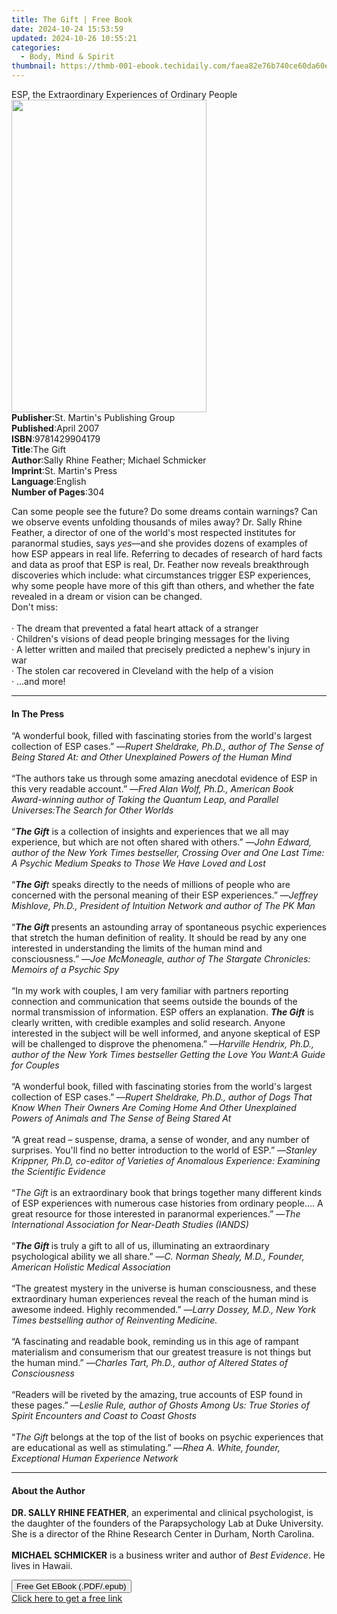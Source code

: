 ```yaml
---
title: The Gift | Free Book
date: 2024-10-24 15:53:59
updated: 2024-10-26 10:55:21
categories:
  - Body, Mind & Spirit
thumbnail: https://thmb-001-ebook.techidaily.com/faea82e76b740ce60da60e2eafb7c88a5eeea80fff2ad00f0306d20b214ba48a.jpg
---
```

<main id="book-container">
  <div class="flex flex-col">
    <div class="book-brief flex-1 py-6 px-4 sm:p-6 md:py-10 md:px-8">
      <!-- brief-->
      <div class="book-brief-main">
        ESP, the Extraordinary Experiences of Ordinary People
      </div>
    </div>
    <div
      class="book-meta-info flex-1 grid gap-4 col-start-1 col-end-3 row-start-1 sm:mb-6 sm:grid-cols-4 lg:gap-6 lg:col-start-2 lg:row-end-6 lg:row-span-6 lg:mb-0"
    >
      <div
        class="book-meta-info-left place-content-center mt-4 p-4 text-sm leading-6 col-start-2 col-span-2 dark:text-slate-400"
      >
        <img
          class="w-full h-500 object-cover rounded-lg sm:h-255 sm:col-span-2 lg:col-span-full"
          src="https://img-001-ebook.techidaily.com/513b419f8ddadd1cc121f59bb662fd4133ded683cfd32e4ae2815de7f36acbe0.jpg"
          alt=""
          width="312"
          height="500"
        />
      </div>
      <div
        class="book-meta-info-right mt-2 col-start-1 row-start-2 col-span-3 self-center"
      >
        <!-- meta data  -->
        <div class="flex flex-col px-4 md:px-8">
          <div class="flex-1">
            <strong>Publisher</strong>:<span class="px-2"
              >St. Martin&#39;s Publishing Group</span
            >
          </div>
          <div class="flex-1">
            <strong>Published</strong>:<span class="px-2">April 2007</span>
          </div>
          <div class="flex-1">
            <strong>ISBN</strong>:<span class="px-2">9781429904179</span>
          </div>
          <div class="flex-1">
            <strong>Title</strong>:<span class="px-2">The Gift</span>
          </div>
          <div class="flex-1">
            <strong>Author</strong>:<span class="px-2"
              >Sally Rhine Feather; Michael Schmicker</span
            >
          </div>
          <div class="flex-1">
            <strong>Imprint</strong>:<span class="px-2"
              >St. Martin&#39;s Press</span
            >
          </div>
          <div class="flex-1">
            <strong>Language</strong>:<span class="px-2">English</span>
          </div>
          <div class="flex-1">
            <strong>Number of Pages</strong>:<span class="px-2">304</span>
          </div>
        </div>
      </div>
    </div>
    <div class="book-description flex-1 py-6 px-4 sm:p-6 md:py-10 md:px-8">
      <div class="book-description-main">
        <div accordion-content="" id="description">
          <p>
            Can some people see the future? Do some dreams contain warnings? Can
            we observe events unfolding thousands of miles away? Dr. Sally Rhine
            Feather, a director of one of the world's most respected institutes
            for paranormal studies, says <i>yes</i>—and she provides dozens of
            examples of how ESP appears in real life. Referring to decades of
            research of hard facts and data as proof that ESP is real, Dr.
            Feather now reveals breakthrough discoveries which include: what
            circumstances trigger ESP experiences, why some people have more of
            this gift than others, and whether the fate revealed in a dream or
            vision can be changed. <br />Don't miss:<br /><br />· The dream that
            prevented a fatal heart attack of a stranger<br />· Children's
            visions of dead people bringing messages for the living<br />· A
            letter written and mailed that precisely predicted a nephew's injury
            in war<br />· The stolen car recovered in Cleveland with the help of
            a vision<br />· …and more!
          </p>
        </div>
      </div>
    </div>
    <div class="book-excerpts flex-1 py-6 px-4 sm:p-6 md:py-10 md:px-8">
      <!-- excerpts-->
      <div class="book-excerpts-main">
        <hr />
        <h4 class="placeholder placeholder-heading">
          <span>In The Press</span>
        </h4>
        <p></p>
        <p>
          “A wonderful book, filled with fascinating stories from the world's
          largest collection of ESP cases.” —<i
            >Rupert Sheldrake, Ph.D., author of The Sense of Being Stared At:
            and Other Unexplained Powers of the Human Mind</i
          ><br /><br />“The authors take us through some amazing anecdotal
          evidence of ESP in this very readable account.” —<i
            >Fred Alan Wolf, Ph.D., American Book Award-winning author of Taking
            the Quantum Leap, and Parallel Universes:The Search for Other
            Worlds</i
          ><br /><br />“<b><i>The Gift</i></b> is a collection of insights and
          experiences that we all may experience, but which are not often shared
          with others.” —<i
            >John Edward, author of the New York Times bestseller, Crossing Over
            and One Last Time: A Psychic Medium Speaks to Those We Have Loved
            and Lost</i
          ><br /><br />“<b><i>The Gif</i></b
          ><i>t</i> speaks directly to the needs of millions of people who are
          concerned with the personal meaning of their ESP experiences.” —<i
            >Jeffrey Mishlove, Ph.D., President of Intuition Network and author
            of The PK Man</i
          ><br /><br />“<b><i>The Gift </i></b>presents an astounding array of
          spontaneous psychic experiences that stretch the human definition of
          reality. It should be read by any one interested in understanding the
          limits of the human mind and consciousness.” —<i
            >Joe McMoneagle, author of The Stargate Chronicles: Memoirs of a
            Psychic Spy</i
          ><br /><br />“In my work with couples, I am very familiar with
          partners reporting connection and communication that seems outside the
          bounds of the normal transmission of information. ESP offers an
          explanation. <b><i>The Gift</i></b> is clearly written, with credible
          examples and solid research. Anyone interested in the subject will be
          well informed, and anyone skeptical of ESP will be challenged to
          disprove the phenomena.” —<i
            >Harville Hendrix, Ph.D., author of the New York Times bestseller
            Getting the Love You Want:A Guide for Couples</i
          ><br /><br />“A wonderful book, filled with fascinating stories from
          the world's largest collection of ESP cases.” —<i
            >Rupert Sheldrake, Ph.D., author of Dogs That Know When Their Owners
            Are Coming Home And Other Unexplained Powers of Animals and The
            Sense of Being Stared At</i
          ><br /><br />“A great read – suspense, drama, a sense of wonder, and
          any number of surprises. You'll find no better introduction to the
          world of ESP.” —<i
            >Stanley Krippner, Ph.D, co-editor of Varieties of Anomalous
            Experience: Examining the Scientific Evidence</i
          ><br /><br />“<i>The Gift </i>is an extraordinary book that brings
          together many different kinds of ESP experiences with numerous case
          histories from ordinary people…. A great resource for those interested
          in paranormal experiences.” —<i
            >The International Association for Near-Death Studies (IANDS)</i
          ><br /><br />“<b><i>The Gift </i></b>is truly a gift to all of us,
          illuminating an extraordinary psychological ability we all share.” —<i
            >C. Norman Shealy, M.D., Founder, American Holistic Medical
            Association</i
          ><br /><br />“The greatest mystery in the universe is human
          consciousness, and these extraordinary human experiences reveal the
          reach of the human mind is awesome indeed. Highly recommended.” —<i
            >Larry Dossey, M.D., New York Times bestselling author of
            Reinventing Medicine.</i
          ><br /><br />“A fascinating and readable book, reminding us in this
          age of rampant materialism and consumerism that our greatest treasure
          is not things but the human mind.” —<i
            >Charles Tart, Ph.D., author of Altered States of Consciousness</i
          ><br /><br />“Readers will be riveted by the amazing, true accounts of
          ESP found in these pages.” —<i
            >Leslie Rule, author of Ghosts Among Us: True Stories of Spirit
            Encounters and Coast to Coast Ghosts</i
          ><br /><br />“<i>The Gift</i> belongs at the top of the list of books
          on psychic experiences that are educational as well as stimulating.”
          —<i>Rhea A. White, founder, Exceptional Human Experience Network</i>
        </p>
        <p></p>
      </div>
    </div>
    <div class="book-about-author flex-1 py-6 px-4 sm:p-6 md:py-10 md:px-8">
      <!-- about author-->
      <div class="book-main-author-main">
        <hr />
        <h4 class="placeholder placeholder-heading">
          <span>About the Author</span>
        </h4>
        <p></p>
        <p>
          <b>DR. SALLY RHINE FEATHER</b>, an experimental and clinical
          psychologist, is the daughter of the founders of the Parapsychology
          Lab at Duke University. She is a director of the Rhine Research Center
          in Durham, North Carolina.<br /><br /><b>MICHAEL SCHMICKER</b> is a
          business writer and author of <i>Best Evidence</i>. He lives in
          Hawaii.
        </p>
        <p></p>
      </div>
    </div>
    <div class="book-free-get flex-1 py-6 px-4 sm:p-6 md:py-10 md:px-8">
      <button
        id="btn-free-get"
        class="bg-blue-500 hover:bg-blue-700 text-white font-bold py-2 px-4 rounded"
      >
        Free Get EBook (.PDF/.epub)
      </button>
      <div id="countdown-display" class="px-2 text-lg mt-2"></div>
      <a
        id="free-link"
        class="hidden bg-blue-500 hover:bg-blue-700 text-white font-bold py-2 px-4 rounded"
        href="https://www.ebooks.com/en-us/book/597024/the-gift/sally-rhine-feather/"
        target="_blank"
        >Click here to get a free link</a
      >
    </div>
    <script>
      let countdownTime = 0;
      let countdownInterval = null;
      document
        .getElementById('btn-free-get')
        .addEventListener('click', startCountdown);
      function startCountdown() {
        countdownTime = new Date().getTime() + 60000 * 3;
        countdownInterval = setInterval(updateCountdown, 1000);
        document.getElementById('btn-free-get').disabled = true;
        document
          .getElementById('btn-free-get')
          .classList.add('bg-gray-500', 'cursor-not-allowed');
      }
      function updateCountdown() {
        let currentTime = new Date().getTime();
        let timeLeft = countdownTime - currentTime;
        let secondsLeft = Math.floor(timeLeft / 1000);
        document.getElementById('countdown-display').innerHTML =
          `Remaining time: ${secondsLeft} seconds.`;
        if (secondsLeft <= 0) {
          clearInterval(countdownInterval);
          document.getElementById('btn-free-get').classList.add('hidden');
          document.getElementById('free-link').classList.remove('hidden');
          document.getElementById('countdown-display').innerHTML = '';
        }
      }
    </script>
  </div>
</main>
